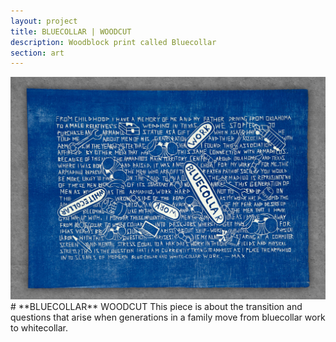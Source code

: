```yaml
---
layout: project
title: BLUECOLLAR | WOODCUT
description: Woodblock print called Bluecollar
section: art
---
```


<div class="half-tile"><a class="max" rel="group" href="bluecollar.jpg" ><img src="bluecollar.jpg" alt=" "/></a></div>

<div class="half-text" markdown="1">
# **BLUECOLLAR** WOODCUT
This piece is about the transition and questions that arise when generations in a family move from bluecollar work to whitecollar.
</div>
